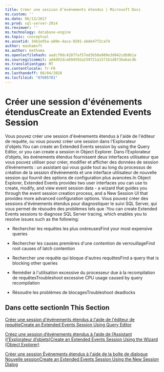 ```yaml
---
title: Créer une session d’événements étendus | Microsoft Docs
ms.custom: ''
ms.date: 06/13/2017
ms.prod: sql-server-2014
ms.reviewer: ''
ms.technology: database-engine
ms.topic: conceptual
ms.assetid: 34b1e95a-a80e-4aca-9201-abde47f2ca74
author: mashamsft
ms.author: mathoma
ms.openlocfilehash: aadc79dc4287faf57ed3b50a989e3d042cdb9b1a
ms.sourcegitcommit: ad4d92dce894592a259721a1571b1d8736abacdb
ms.translationtype: MT
ms.contentlocale: fr-FR
ms.lasthandoff: 08/04/2020
ms.locfileid: "87605701"
---
```

# <a name="create-an-extended-events-session"></a><span data-ttu-id="57251-102">Créer une session d'événements étendus</span><span class="sxs-lookup"><span data-stu-id="57251-102">Create an Extended Events Session</span></span>
  <span data-ttu-id="57251-103">Vous pouvez créer une session d'événements étendus à l'aide de l'éditeur de requête, ou vous pouvez créer une session dans l'Explorateur d'objets.</span><span class="sxs-lookup"><span data-stu-id="57251-103">You can create an Extended Events session by using the Query Editor, or you can create a session in Object Explorer.</span></span> <span data-ttu-id="57251-104">Dans l’Explorateur d’objets, les événements étendus fournissent deux interfaces utilisateur que vous pouvez utiliser pour créer, modifier et afficher des données de session d’événements : un assistant qui vous guide tout au long du processus de création de la session d’événements et une interface utilisateur de nouvelle session qui fournit des options de configuration plus avancées.</span><span class="sxs-lookup"><span data-stu-id="57251-104">In Object Explorer, Extended Events provides two user interfaces you can use to create, modify, and view event session data - a wizard that guides you through the event session creation process, and a New Session UI that provides more advanced configuration options.</span></span> <span data-ttu-id="57251-105">Vous pouvez créer des sessions d'événements étendus pour diagnostiquer le suivi SQL Server, qui vous permet de résoudre des problèmes tels que :</span><span class="sxs-lookup"><span data-stu-id="57251-105">You can create Extended Events sessions to diagnose SQL Server tracing, which enables you to resolve issues such as the following:</span></span>  
  
-   <span data-ttu-id="57251-106">Rechercher les requêtes les plus onéreuses</span><span class="sxs-lookup"><span data-stu-id="57251-106">Find your most expensive queries</span></span>  
  
-   <span data-ttu-id="57251-107">Rechercher les causes premières d'une contention de verrouillage</span><span class="sxs-lookup"><span data-stu-id="57251-107">Find root causes of latch contention</span></span>  
  
-   <span data-ttu-id="57251-108">Rechercher une requête qui bloque d'autres requêtes</span><span class="sxs-lookup"><span data-stu-id="57251-108">Find a query that is blocking other queries</span></span>  
  
-   <span data-ttu-id="57251-109">Remédier à l'utilisation excessive du processeur due à la recompilation de requêtes</span><span class="sxs-lookup"><span data-stu-id="57251-109">Troubleshoot excessive CPU usage caused by query recompilation</span></span>  
  
-   <span data-ttu-id="57251-110">Résoudre les problèmes de blocages</span><span class="sxs-lookup"><span data-stu-id="57251-110">Troubleshoot deadlocks</span></span>  
  
## <a name="in-this-section"></a><span data-ttu-id="57251-111">Dans cette section</span><span class="sxs-lookup"><span data-stu-id="57251-111">In This Section</span></span>  
 [<span data-ttu-id="57251-112">Créer une session d'événements étendus à l'aide de l'éditeur de requête</span><span class="sxs-lookup"><span data-stu-id="57251-112">Create an Extended Events Session Using Query Editor</span></span>](../../2014/database-engine/create-an-extended-events-session-using-query-editor.md)  
  
 [<span data-ttu-id="57251-113">Créez une session d’événements étendus à l’aide de l’Assistant &#40;l’Explorateur d’objets&#41;</span><span class="sxs-lookup"><span data-stu-id="57251-113">Create an Extended Events Session Using the Wizard &#40;Object Explorer&#41;</span></span>](../ssms/object/object-explorer.md)  
  
 [<span data-ttu-id="57251-114">Créer une session Événements étendus à l'aide de la boîte de dialogue Nouvelle session</span><span class="sxs-lookup"><span data-stu-id="57251-114">Create an Extended Events Session Using the New Session Dialog</span></span>](../../2014/database-engine/create-an-extended-events-session-using-the-new-session-dialog.md)  
  
  
